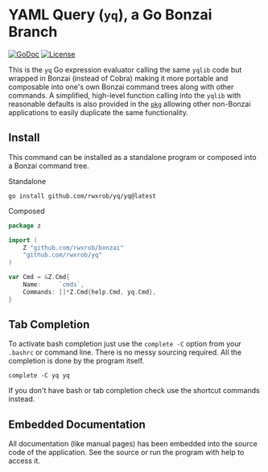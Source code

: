 # YAML Query (`yq`), a Go Bonzai Branch

[![GoDoc](https://godoc.org/github.com/rwxrob/yq?status.svg)](https://godoc.org/github.com/rwxrob/yq)
[![License](https://img.shields.io/badge/license-Apache2-brightgreen.svg)](LICENSE)

This is the `yq` Go expression evaluator calling the same `yqlib` code
but wrapped in Bonzai (instead of Cobra) making it more portable and
composable into one's own Bonzai command trees along with other
commands. A simplified, high-level function calling into the `yqlib`
with reasonable defaults is also provided in the [`pkg`](pkg/yq.go) allowing
other non-Bonzai applications to easily duplicate the same
functionality.

## Install

This command can be installed as a standalone program or composed into
a Bonzai command tree.

Standalone

```
go install github.com/rwxrob/yq/yq@latest
```

Composed

```go
package z

import (
	Z "github.com/rwxrob/bonzai"
	"github.com/rwxrob/yq"
)

var Cmd = &Z.Cmd{
	Name:     `cmds`,
	Commands: []*Z.Cmd{help.Cmd, yq.Cmd},
}
```

## Tab Completion

To activate bash completion just use the `complete -C` option from your
`.bashrc` or command line. There is no messy sourcing required. All the
completion is done by the program itself.

```
complete -C yq yq
```

If you don't have bash or tab completion check use the shortcut
commands instead.

## Embedded Documentation

All documentation (like manual pages) has been embedded into the source
code of the application. See the source or run the program with help to
access it.
